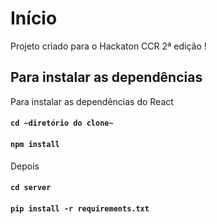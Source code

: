 # Início

Projeto criado para o Hackaton CCR 2ª edição !

## Para instalar as dependências

Para instalar as dependências do React
#### `cd ~diretório do clone~`
#### `npm install`
Depois
#### `cd server`
#### `pip install -r requirements.txt`
